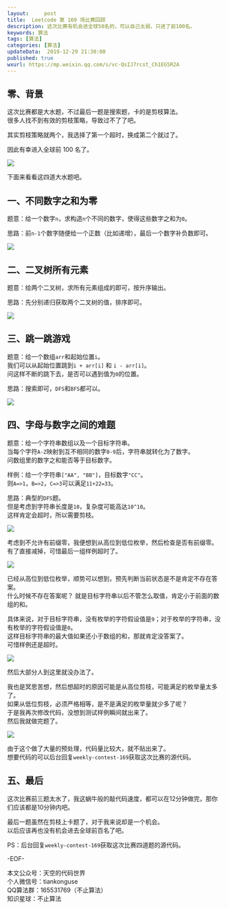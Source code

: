 ```yaml
---   
layout:     post  
title:  Leetcode 第 169 场比赛回顾  
description: 这次比赛有机会进全球50名的，可以自己太弱，只进了前100名。    
keywords: 算法  
tags: [算法]    
categories: [算法]  
updateData:  2019-12-29 21:30:00  
published: true  
wxurl: https://mp.weixin.qq.com/s/vc-QsIJ7rcst_Ch1EG5R2A  
---  
```



## 零、背景  


这次比赛都是大水题，不过最后一题是搜索题，卡的是剪枝算法。  
很多人找不到有效的剪枝策略，导致过不了了吧。  


其实剪枝策略就两个，我选择了第一个超时，换成第二个就过了。  


因此有幸进入全球前 100 名了。  


![](//res2019.tiankonguse.com/images/2019/12/29/001.png)  


下面来看看这四道大水题吧。  


## 一、不同数字之和为零  


题意：给一个数字`n`，求构造`n`个不同的数字，使得这些数字之和为`0`。  


思路：前`n-1`个数字随便给一个正数（比如递增），最后一个数字补负数即可。  


![](//res2019.tiankonguse.com/images/2019/12/29/002.png)  


## 二、二叉树所有元素  


题意：给两个二叉树，求所有元素组成的即可，按升序输出。  


思路：先分别递归获取两个二叉树的值，排序即可。  


![](//res2019.tiankonguse.com/images/2019/12/29/003.png)  


## 三、跳一跳游戏  


题意：给一个数组`arr`和起始位置`i`。  
我们可以从起始位置跳到`i + arr[i]` 和 `i - arr[i]`。  
问这样不断的跳下去，是否可以遇到值为`0`的位置。  


思路：搜索即可，`DFS`和`BFS`都可以。  


![](//res2019.tiankonguse.com/images/2019/12/29/004.png)  


## 四、字母与数字之间的难题  


题意：给一个字符串数组以及一个目标字符串。  
当每个字符`A-Z`映射到互不相同的数字`0-9`后，字符串就转化为了数字。  
问数组里的数字之和能否等于目标数字。  


样例：给一个字符串`["AA", "BB"]`，目标数字`"CC"`。  
则`A=>1`，`B=>2`，`C=>3`可以满足`11+22=33`。  


思路：典型的`DFS`题。  
但是考虑到字符串长度是`10`，复杂度可能高达`10^10`。  
这样肯定会超时，所以需要剪枝。  


![](//res2019.tiankonguse.com/images/2019/12/29/005.png)  


考虑到不允许有前缀零，我便想到从高位到低位枚举，然后检查是否有前缀零。  
有了直接减掉，可惜最后一组样例超时了。  


![](//res2019.tiankonguse.com/images/2019/12/29/006.png)  


已经从高位到低位枚举，顺势可以想到，预先判断当前状态是不是肯定不存在答案。  
什么时候不存在答案呢？ 
就是目标字符串以后不管怎么取值，肯定小于前面的数组的和。  


具体来说，对于目标字符串，没有枚举的字符假设值是`9`；对于枚举的字符串，没有枚举的字符假设值是`0`。  
这样目标字符串的最大值如果还小于数组的和，那就肯定没答案了。  
可惜样例还是超时。  


![](//res2019.tiankonguse.com/images/2019/12/29/007.png)  


然后大部分人到这里就没办法了。  


我也是冥思苦想，然后想超时的原因可能是从高位剪枝，可能满足的枚举量太多了。  
如果从低位剪枝，必须严格相等，是不是满足的枚举量就少多了呢？  
于是我再次修改代码，没想到测试样例瞬间就出来了。  
然后我就做完题了。  


![](//res2019.tiankonguse.com/images/2019/12/29/008.png)  


由于这个做了大量的预处理，代码量比较大，就不贴出来了。  
想要代码的可以后台回复`weekly-contest-169`获取这次比赛的源代码。  


## 五、最后  


这次比赛前三题太水了，我这蜗牛般的敲代码速度，都可以在12分钟做完，那你们应该都是10分钟内吧。  


最后一题虽然在剪枝上卡题了，对于我来说却是一个机会。  
以后应该再也没有机会进去全球前百名了吧。  


PS：后台回复`weekly-contest-169`获取这次比赛四道题的源代码。  


-EOF-  


本文公众号：天空的代码世界  
个人微信号：tiankonguse  
QQ算法群：165531769（不止算法）  
知识星球：不止算法  

